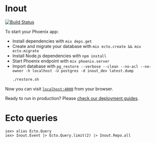 # Inout

[![Build Status](https://travis-ci.org/kitofr/inout.svg?branch=master)](https://travis-ci.org/kitofr/inout)

To start your Phoenix app:

  * Install dependencies with `mix deps.get`
  * Create and migrate your database with `mix ecto.create && mix ecto.migrate`
  * Install Node.js dependencies with `npm install`
  * Start Phoenix endpoint with `mix phoenix.server`
  * Import database with `pg_restore --verbose --clean --no-acl --no-owner -h localhost -U postgres -d inout_dev latest.dump`
    ```sh
    ./restore.sh
    ```

Now you can visit [`localhost:4000`](http://localhost:4000) from your browser.

Ready to run in production? Please [check our deployment guides](http://www.phoenixframework.org/docs/deployment).

# Ecto queries
```
iex> alias Ecto.Query
iex> Inout.Event |> Ecto.Query.limit(2) |> Inout.Repo.all
```

